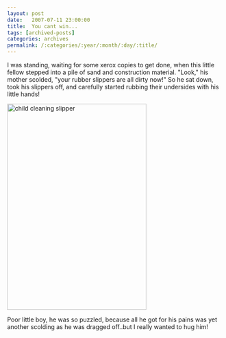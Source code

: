 ```yaml
---
layout: post
date:	2007-07-11 23:00:00
title:  You cant win...
tags: [archived-posts]
categories: archives
permalink: /:categories/:year/:month/:day/:title/
---
```

I was standing, waiting for some xerox copies to get done, when this little fellow stepped into a pile of sand and construction material. "Look," his mother scolded, "your rubber slippers are all dirty now!" So he sat down, took his slippers off, and carefully started rubbing their undersides with his little hands!

<a href="http://www.flickr.com/photos/9190033@N03/774991415/" title="Photo Sharing"><img src="http://farm2.static.flickr.com/1264/774991415_0ec13a35ec_o.jpg" width="325" height="480" alt="child cleaning slipper" /></a>


Poor little boy, he was so puzzled, because all he got for his pains was yet another scolding as he was dragged off..but I really wanted to hug him!
